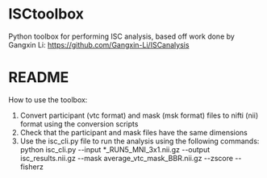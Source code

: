 # ISCtoolbox
Python toolbox for performing ISC analysis, based off work done by Gangxin Li: https://github.com/Gangxin-Li/ISCanalysis

# README
How to use the toolbox: 
1. Convert participant (vtc format) and mask (msk format) files to nifti (nii) format using the conversion scripts
2. Check that the participant and mask files have the same dimensions
3. Use the isc_cli.py file to run the analysis using the following commands:
   python isc_cli.py --input *_RUN5_MNI_3x1.nii.gz --output isc_results.nii.gz --mask average_vtc_mask_BBR.nii.gz --zscore --fisherz
